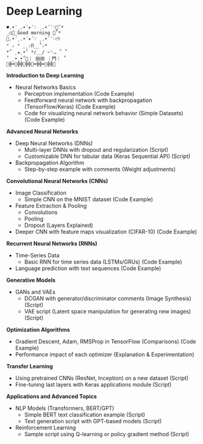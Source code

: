 # Deep Learning
````
♥.•´¸.•´✶´♡ ¸.•´´♡💚˚*
_○💙_Good morning 💙˚*
💚.•´¸.•´✶´♡ ¸.•´´♡⛅
° ☆ ° ˛˛☆Π__˚☆*
*˚ ˛★˛•˚ */__/ ~＼。˚ ˚
˚ ˛•˛•˚🌈｜ 田田 ｜門｜ ˚
🌴╬═🌴╬╬🌴╬╬🌴═╬╬═🌴╬╬🌴
````

**Introduction to Deep Learning**
* Neural Networks Basics
    * Perceptron implementation (Code Example)
    * Feedforward neural network with backpropagation (TensorFlow/Keras) (Code Example)
    * Code for visualizing neural network behavior (Simple Datasets) (Code Example)

**Advanced Neural Networks**
* Deep Neural Networks (DNNs)
    * Multi-layer DNNs with dropout and regularization (Script)
    * Customizable DNN for tabular data (Keras Sequential API) (Script)
* Backpropagation Algorithm
    * Step-by-step example with comments (Weight adjustments)

**Convolutional Neural Networks (CNNs)**
* Image Classification
    * Simple CNN on the MNIST dataset (Code Example)
* Feature Extraction & Pooling
    * Convolutions
    * Pooling
    * Dropout (Layers Explained)
* Deeper CNN with feature maps visualization (CIFAR-10) (Code Example)

**Recurrent Neural Networks (RNNs)**
* Time-Series Data
    * Basic RNN for time series data (LSTMs/GRUs) (Code Example)
* Language prediction with text sequences (Code Example)

**Generative Models**
* GANs and VAEs
    * DCGAN with generator/discriminator comments (Image Synthesis) (Script)
    * VAE script (Latent space manipulation for generating new images) (Script)

**Optimization Algorithms**
* Gradient Descent, Adam, RMSProp in TensorFlow (Comparisons) (Code Example)
* Performance impact of each optimizer (Explanation & Experimentation)

**Transfer Learning**
* Using pretrained CNNs (ResNet, Inception) on a new dataset (Script)
* Fine-tuning last layers with Keras applications module (Script)

**Applications and Advanced Topics**
* NLP Models (Transformers, BERT/GPT)
    * Simple BERT text classification example (Script)
    * Text generation script with GPT-based models (Script)
* Reinforcement Learning
    * Sample script using Q-learning or policy gradient method (Script)
